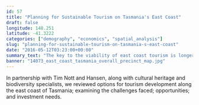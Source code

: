 ```yaml
---
id: 57
title: "Planning for Sustainable Tourism on Tasmania's East Coast"
draft: false
longitude: 148.251
latitude: -41.3222
categories: ["demography", "economics", "spatial_analysis"]
slug: "planning-for-sustainable-tourism-on-tasmania-s-east-coast"
date: "2016-05-12T03:23:00+00:00"
summary_text: "The key to the viability of east coast tourism is longer visits"
banner: "14073_east_coast_tasmania_overall_precinct_map.jpg"
---
```


In partnership with Tim Nott and Hansen, along with cultural heritage and biodiversity specialists, we reviewed options for tourism development along the east coast of Tasmania; examining the challenges faced; opportunities; and investment needs.&nbsp;
